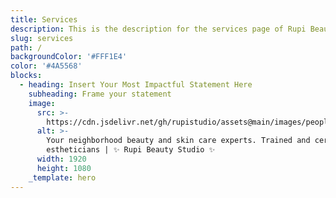 ```yaml
---
title: Services
description: This is the description for the services page of Rupi Beauty Studio
slug: services
path: /
backgroundColor: '#FFF1E4'
color: '#4A5568'
blocks:
  - heading: Insert Your Most Impactful Statement Here
    subheading: Frame your statement
    image:
      src: >-
        https://cdn.jsdelivr.net/gh/rupistudio/assets@main/images/people/hero-composite.png
      alt: >-
        Your neighborhood beauty and skin care experts. Trained and certified
        estheticians | ✨ Rupi Beauty Studio ✨
      width: 1920
      height: 1080
    _template: hero
---
```


